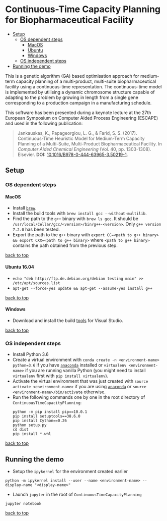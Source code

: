 <a id='index'></a>
# Continuous-Time Capacity Planning for Biopharmaceutical Facility

* [Setup](#setup)
    * [OS dependent steps](#OS_dependent)
        * [MacOS](#macos)
        * [Ubuntu](#ubuntu)
        * [Windows](#windows)
    * [OS independent steps](#OS_independent)
* [Running the demo](#demo)

This is a genetic algorithm (GA) based optimisation approach for medium-term capacity planning of a multi-product, multi-suite biopharmaceutical facility using a continuous-time representation. The continuous-time model is implemented by utilising a dynamic chromosome structure capable of adapting to the problem by growing in length from a single gene corresponding to a production campaign in a manufacturing schedule.

This software has been presented during a keynote lecture at the 27th European Symposium on Computer Aided Process Engineering (ESCAPE) and used in the following publication:

> Jankauskas, K., Papageorgiou, L. G., & Farid, S. S. (2017). Continuous-Time Heuristic Model for Medium-Term Capacity Planning of a Multi-Suite, Multi-Product Biopharmaceutical Facility. In *Computer Aided Chemical Engineering* (Vol. 40, pp. 1303-1308). Elsevier. **DOI:** [10.1016/B978-0-444-63965-3.50219-1](https://doi.org/10.1016/B978-0-444-63965-3.50219-1).

<a id='setup'></a>
## Setup 

<a id='OS_dependent'></a>
### OS dependent steps

<a id='macos'></a>
#### MacOS

* Install [`brew`](https://brew.sh/).
* Install the build tools with `brew install gcc --without-multilib`.
* Find the path to the `g++` binary with `brew ls gcc`. It should be `/usr/local/Cellar/gcc/<version>/bin/g++-<version>`. Only `g++ version 7.2.0` has been tested.
* Export the path to the `g++` binary with `export CC=<path to g++ binary> && export CXX=<path to g++ binary>` where `<path to g++ binary>` contains the path obtained from the previous step. 

[back to top](#index)

<a id='ubuntu'></a>
#### Ubuntu 16.04

* `echo "deb http://ftp.de.debian.org/debian testing main" >> /etc/apt/sources.list`
* `apt-get --force-yes update && apt-get --assume-yes install g++`

[back to top](#index)

<a id='windows'></a>
#### Windows

* Download and install the build [tools](https://www.visualstudio.com/downloads/#build-tools-for-visual-studio-2017) for Visual Studio.

[back to top](#index)

<a id='OS_independent'></a>
### OS independent steps

* Install Python 3.6
* Create a virtual environment with `conda create -n <environment-name> python=3.6` if you have [`anaconda`](https://www.anaconda.com/download/#macos) installed or `virtualenv <environment-name>` if you are running vanilla Python (you might need to install `virtualenv` first with `pip install virtualenv`).
* Activate the virtual environment that was just created with `source activate <environment-name>` if you are using [`anaconda`](https://www.anaconda.com/download/#macos) or `source <environment-name>/bin/activate` otherwise. 
* Run the following commands one by one in the root directory of `ContinuousTimeCapacityPlanning`:
    ```
    python -m pip install pip==10.0.1
    pip install setuptools==38.6.0
    pip install Cython==0.26
    python setup.py
    cd dist
    pip install *.whl 
    ```

[back to top](#index)

<a id='demo'></a>
## Running the demo

* Setup the `ipykernel` for the environment created earlier
```
python -m ipykernel install --user --name <environment-name> --display-name "<display-name>"
```
* Launch `jupyter` in the root of `ContinuousTimeCapacityPlanning`
```
jupyter notebook
```

[back to top](#index)

